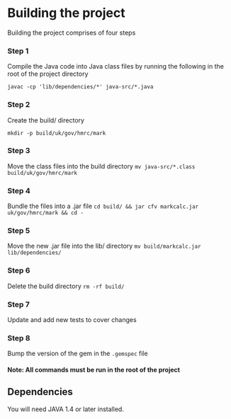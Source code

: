 # Building the project

Building the project comprises of four steps

### Step 1

Compile the Java code into Java class files by running the following in the root of the project directory

`javac -cp 'lib/dependencies/*' java-src/*.java`

### Step 2

Create the build/ directory

`mkdir -p build/uk/gov/hmrc/mark`

### Step 3

Move the class files into the build directory
`mv java-src/*.class build/uk/gov/hmrc/mark`

### Step 4

Bundle the files into a .jar file
`cd build/ && jar cfv markcalc.jar uk/gov/hmrc/mark && cd -`

### Step 5

Move the new .jar file into the lib/ directory
`mv build/markcalc.jar lib/dependencies/`

### Step 6

Delete the build directory
`rm -rf build/`

### Step 7

Update and add new tests to cover changes

### Step 8

Bump the version of the gem in the `.gemspec` file

#### Note: All commands must be run in the root of the project

## Dependencies

You will need JAVA 1.4 or later installed.
